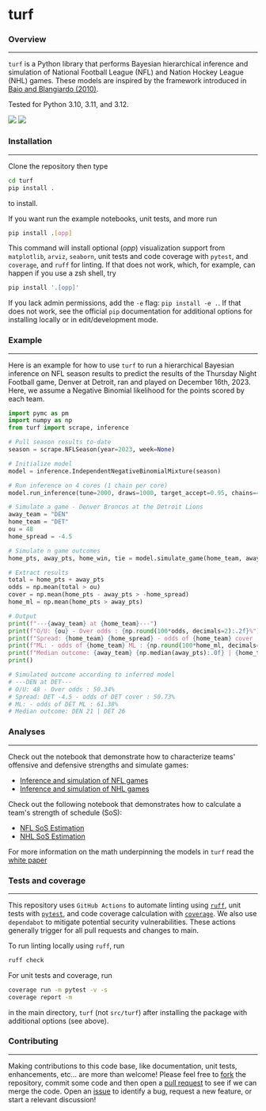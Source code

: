 # turf

### Overview
---

`turf` is a Python library that performs Bayesian hierarchical inference and simulation of
National Football League (NFL) and Nation Hockey League (NHL) games. These models are inspired
by the framework introduced in [Baio and Blangiardo (2010)](https://doi.org/10.1080/02664760802684177).

Tested for Python 3.10, 3.11, and 3.12.

<p>
<a href="https://github.com/dflemin3/turf">
<img src="https://img.shields.io/badge/GitHub-dflemin3%2Fturf-blue.svg?style=flat"></a>
<a href="https://github.com/dflemin3/turf/blob/master/LICENSE">
<img src="https://img.shields.io/badge/license-MIT-blue.svg?style=flat"></a>
</p>

### Installation
---

Clone the repository then type
```bash
cd turf
pip install .
```
to install.

If you want run the example notebooks, unit tests, and more run
```bash
pip install .[opp]
```
This command will install optional (*opp*) visualization support from `matplotlib`, `arviz`, `seaborn`,
unit tests and code coverage with `pytest`, and `coverage`, and `ruff` for linting.
If that does not work, which, for example, can happen if you use a zsh shell, try
```bash
pip install '.[opp]'
```

If you lack admin permissions, add the `-e` flag: `pip install -e .`. If that does not work, 
see the official `pip` documentation for additional options for installing locally or in edit/development mode.

### Example
---

Here is an example for how to use `turf` to run a hierarchical Bayesian inference on NFL season results
to predict the results of the Thursday Night Football game, Denver at Detroit, ran and played on December 16th, 2023.
Here, we assume a Negative Binomial likelihood for the points scored by each team.

```python
import pymc as pm
import numpy as np
from turf import scrape, inference

# Pull season results to-date
season = scrape.NFLSeason(year=2023, week=None)

# Initialize model
model = inference.IndependentNegativeBinomialMixture(season)

# Run inference on 4 cores (1 chain per core)
model.run_inference(tune=2000, draws=1000, target_accept=0.95, chains=4)

# Simulate a game - Denver Broncos at the Detroit Lions
away_team = "DEN"
home_team = "DET"
ou = 48
home_spread = -4.5

# Simulate n game outcomes
home_pts, away_pts, home_win, tie = model.simulate_game(home_team, away_team, n=1000, seed=None)

# Extract results
total = home_pts + away_pts
odds = np.mean(total > ou)
cover = np.mean(home_pts - away_pts > -home_spread)
home_ml = np.mean(home_pts > away_pts)

# Output
print(f"---{away_team} at {home_team}---")
print(f"O/U: {ou} - Over odds : {np.round(100*odds, decimals=2):.2f}%")
print(f"Spread: {home_team} {home_spread} - odds of {home_team} cover : {np.round(100*cover, decimals=2):.2f}%") 
print(f"ML: - odds of {home_team} ML : {np.round(100*home_ml, decimals=2):.2f}%")
print(f"Median outcome: {away_team} {np.median(away_pts):.0f} | {home_team} {np.median(home_pts):.0f}")
print()

# Simulated outcome according to inferred model
# ---DEN at DET---
# O/U: 48 - Over odds : 50.34%
# Spread: DET -4.5 - odds of DET cover : 50.73%
# ML: - odds of DET ML : 61.38%
# Median outcome: DEN 21 | DET 26
```

### Analyses
---

Check out the notebook that demonstrate how to characterize teams' offensive and defensive strengths and simulate games:
- [Inference and simulation of NFL games](https://github.com/dflemin3/turf/blob/main/examples/nfl.ipynb)
- [Inference and simulation of NHL games](https://github.com/dflemin3/turf/blob/main/examples/nhl.ipynb)

Check out the following notebook that demonstrates how to calculate a team's strength of schedule (SoS):
- [NFL SoS Estimation](https://github.com/dflemin3/turf/blob/main/examples/nfl_sos.ipynb)
- [NHL SoS Estimation](https://github.com/dflemin3/turf/blob/main/examples/nhl_sos.ipynb)

For more information on the math underpinning the models in `turf` read the 
[white paper](https://github.com/dflemin3/turf/blob/main/docs/whitepaper.md) 

### Tests and coverage

---

This repository uses `GitHub Actions` to automate linting using [`ruff`](https://github.com/astral-sh/ruff), unit tests with
[`pytest`](https://pytest.org), and code coverage calculation with [`coverage`](https://coverage.readthedocs.io/). We also use
`dependabot` to mitigate potential security vulnerabilities. These actions generally trigger for all pull requests and changes to
main. 

To run linting locally using `ruff`, run

```bash
ruff check
```

For unit tests and coverage, run

```bash
coverage run -m pytest -v -s
coverage report -m
```

in the main directory, `turf` (not `src/turf`) after installing the package with additional options (see above).

### Contributing

---

Making contributions to this code base, like documentation, unit tests, enhancements, etc... are more than welcome! Please 
feel free to [fork](https://github.com/dflemin3/turf/fork) the repository, commit some code and then open a 
[pull request](https://github.com/dflemin3/turf/pulls) to see if we can merge the code. Open an
[issue](https://github.com/dflemin3/turf/issues/new/choose) to identify a bug, request a new feature, or start a relevant discussion!